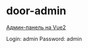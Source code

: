 # door-admin

[Админ-панель на Vue2](https://brave-kare-9efe0c.netlify.app/)

Login: admin
Password: admin
